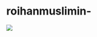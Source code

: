 # roihanmuslimin-

<img src="https://media1.giphy.com/media/oKG53zyaFzsNpqrUel/giphy.gif?cid=6c09b9523kv1kll8brxtsqftwus9ldzx8t341hnsjq6cwylj&ep=v1_internal_gif_by_id&rid=giphy.gif&ct=s">
